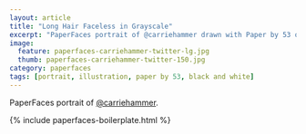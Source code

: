 ```yaml
---
layout: article
title: "Long Hair Faceless in Grayscale"
excerpt: "PaperFaces portrait of @carriehammer drawn with Paper by 53 on an iPad."
image: 
  feature: paperfaces-carriehammer-twitter-lg.jpg
  thumb: paperfaces-carriehammer-twitter-150.jpg
category: paperfaces
tags: [portrait, illustration, paper by 53, black and white]
---
```


PaperFaces portrait of [@carriehammer](http://twitter.com/carriehammer).

{% include paperfaces-boilerplate.html %}
